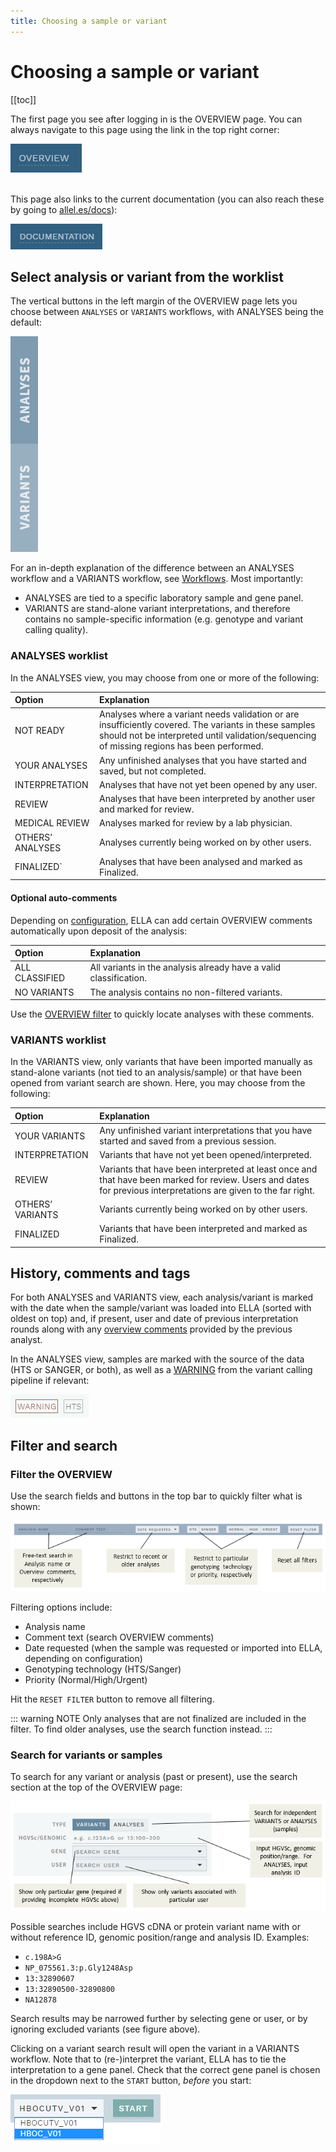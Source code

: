 ```yaml
---
title: Choosing a sample or variant
---
```


# Choosing a sample or variant 

[[toc]]

The first page you see after logging in is the OVERVIEW page. You can always navigate to this page using the link in the top right corner:

<div class="figure"><img src="./img/overview_btn.png"></div>
<br>

This page also links to the current documentation (you can also reach these by going to [allel.es/docs](http://allel.es/docs)): 

<div class="figure"><img src="./img/documentation_btn.png"></div>


## Select analysis or variant from the worklist

The vertical buttons in the left margin of the OVERVIEW page lets you choose between `ANALYSES` or `VARIANTS` workflows, with ANALYSES being the default: 

<div class="figure"><img src="./img/analyses_variants_btn.png"></div>

For an in-depth explanation of the difference between an ANALYSES workflow and a VARIANTS workflow, see [Workflows](/manual/workflows.md). Most importantly: 

- ANALYSES are tied to a specific laboratory sample and gene panel.
- VARIANTS are stand-alone variant interpretations, and therefore contains no sample-specific information (e.g. genotype and variant calling quality).

### ANALYSES worklist

In the ANALYSES view, you may choose from one or more of the following: 

Option  | Explanation
:--- | :---
NOT READY | Analyses where a variant needs validation or are insufficiently covered. The variants in these samples should not be interpreted until validation/sequencing of missing regions has been performed.
YOUR ANALYSES | Any unfinished analyses that you have started and saved, but not completed.
INTERPRETATION  | Analyses that have not yet been opened by any user.
REVIEW  | Analyses that have been interpreted by another user and marked for review.
MEDICAL REVIEW  | Analyses marked for review by a lab physician.
OTHERS’ ANALYSES  | Analyses currently being worked on by other users.
FINALIZED` | Analyses that have been analysed and marked as Finalized.

#### Optional auto-comments

Depending on [configuration](/technical/import.html#deposit), ELLA can add certain OVERVIEW comments automatically upon deposit of the analysis:

Option  | Explanation
:--- | :---
ALL CLASSIFIED  | All variants in the analysis already have a valid classification.
NO VARIANTS | The analysis contains no non-filtered variants. 

Use the [OVERVIEW filter](#filter-the-overview) to quickly locate analyses with these comments.

### VARIANTS worklist

In the VARIANTS view, only variants that have been imported manually as stand-alone variants (not tied to an analysis/sample) or that have been opened from variant search are shown. Here, you may choose from the following:

Option  | Explanation
:--- | :---
YOUR VARIANTS | Any unfinished variant interpretations that you have started and saved from a previous session.
INTERPRETATION | Variants that have not yet been opened/interpreted.
REVIEW | Variants that have been interpreted at least once and that have been marked for review. Users and dates for previous interpretations are given to the far right.
OTHERS’ VARIANTS | Variants currently being worked on by other users.
FINALIZED | Variants that have been interpreted and marked as Finalized.

## History, comments and tags

For both ANALYSES and VARIANTS view, each analysis/variant is marked with the date when the sample/variant was loaded into ELLA (sorted with oldest on top) and, if present, user and date of previous interpretation rounds along with any [overview comments](/manual/top-bar.html#work-log) provided by the previous analyst. 

In the ANALYSES view, samples are marked with the source of the data (HTS or SANGER, or both), as well as a [WARNING](/manual/info-page.html#pipeline-warnings) from the variant calling pipeline if relevant:

<div class="figure"><img src="./img/overview_tags.png"></div>

## Filter and search

### Filter the OVERVIEW

Use the search fields and buttons in the top bar to quickly filter what is shown: 

<div class="figure"><img src="./img/overview_filter.png"></div>

Filtering options include: 
- Analysis name
- Comment text (search OVERVIEW comments)
- Date requested (when the sample was requested or imported into ELLA, depending on configuration)
- Genotyping technology (HTS/Sanger)
- Priority (Normal/High/Urgent)

Hit the `RESET FILTER` button to remove all filtering. 

::: warning NOTE
Only analyses that are not finalized are included in the filter. To find older analyses, use the search function instead.
:::

### Search for variants or samples

To search for any variant or analysis (past or present), use the search section at the top of the OVERVIEW page:

<div class="figure"><img src="./img/search.png"></div>

Possible searches include HGVS cDNA or protein variant name with or without reference ID, genomic position/range and analysis ID. Examples:

  - `c.198A>G`
  - `NP_075561.3:p.Gly1248Asp`
  - `13:32890607`
  - `13:32890500-32890800`
  - `NA12878`

Search results may be narrowed further by selecting gene or user, or by ignoring excluded variants (see figure above).

Clicking on a variant search result will open the variant in a VARIANTS workflow. Note that to (re-)interpret the variant, ELLA has to tie the interpretation to a gene panel. Check that the correct gene panel is chosen in the dropdown next to the `START` button, *before* you start:

<div class="figure"><img src="./img/choose_genepanel.png"></div>


